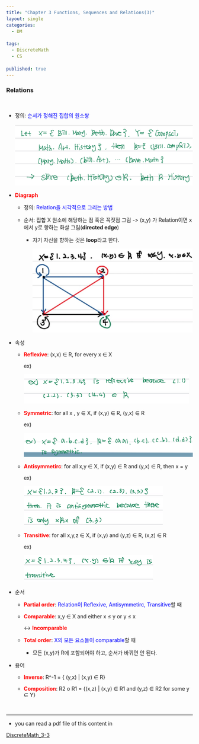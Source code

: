 ```yaml
---
title: "Chapter 3 Functions, Sequences and Relations(3)"
layout: single
categories:
  - DM

tags:
  - DiscreteMath
  - CS

published: true
---
```


### Relations

<br>

- 정의: <span style = "color:blue">순서가 정해진 집합의 원소쌍</span>

  ![image-20221122154356422](/assets/images/2022-11-14-DM3-1,2/image-20221122154356422.png)


- <span style = "color:red">**Diagraph**</span>

  - 정의: <span style = "color:blue">Relation을 시각적으로 그리는 방법</span>

  - 순서: 집합 X 원소에 해당하는 점 혹은 꼭짓점 그림 -> (x,y) 가 Relation이면 x에서 y로 향하는 화살 그림(**directed edge**)

    - 자기 자신을 향하는 것은 **loop**라고 한다.

      ![image-20221122154740020](/assets/images/2022-11-14-DM3-1,2/image-20221122154740020.png)

- 속성

  - <span style = "color:red">**Reflexive**</span>: (x,x) ∈ R, for every x ∈ X

    ex)

    ![image-20221122155042522](/assets/images/2022-11-14-DM3-1,2/image-20221122155042522.png)

  - <span style = "color:red">**Symmetric**</span>: for all x , y ∈ X, if (x,y) ∈ R, (y,x) ∈ R

    ex)

    ![image-20221122155228676](/assets/images/2022-11-14-DM3-1,2/image-20221122155228676.png)

  - <span style = "color:red">**Antisymmetirc**</span>: for all x,y ∈ X, if (x,y) ∈ R and (y,x) ∈ R, then x = y

    ex) 

    ![image-20221122155312256](/assets/images/2022-11-14-DM3-1,2/image-20221122155312256.png)

  - <span style = "color:red">**Transitive**</span>: for all x,y,z ∈ X, if (x,y) and (y,z) ∈ R, (x,z) ∈ R

    ex)

    ![image-20221122155350591](/assets/images/2022-11-14-DM3-1,2/image-20221122155350591.png)

- 순서

  - <span style = "color:red">**Partial order**</span>: <span style = "color:blue">Relation이 Reflexive, Antisymmetirc, Transitive</span>할 때

  - <span style = "color:red">**Comparable**</span>: x,y ∈ X and either x ≤ y or y ≤ x

    <-> <span style = "color:red">**Incomparable**</span>

  - <span style = "color:red">**Total order**</span>: <span style = "color:blue">X의 모든 요소들이 comparable</span>할 때
    - 모든 (x,y)가 R에 포함되어야 하고, 순서가 바뀌면 안 된다.

- 용어

  - <span style = "color:red">**Inverse**</span>: R^-1 = { (y,x) | (x,y) ∈ R}
  
  - <span style = "color:red">**Composition**</span>: R2 o R1 = {(x,z) | (x,y) ∈ R1 and (y,z) ∈ R2 for some y ∈ Y}
  

<br>

---

- you can read a pdf file of this content in 

[DiscreteMath_3-3](https://github.com/maloveforme/maloveforme.github.io/tree/master/summary/DM)
